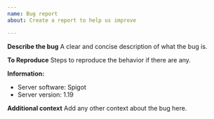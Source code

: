 ```yaml
---
name: Bug report
about: Create a report to help us improve

---
```


**Describe the bug**
A clear and concise description of what the bug is.

**To Reproduce**
Steps to reproduce the behavior if there are any.

**Information:**
- Server software: Spigot
- Server version: 1.19

**Additional context**
Add any other context about the bug here.
